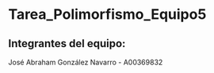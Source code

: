 # Tarea_Polimorfismo_Equipo5

## Integrantes del equipo: 

José Abraham González Navarro - A00369832
